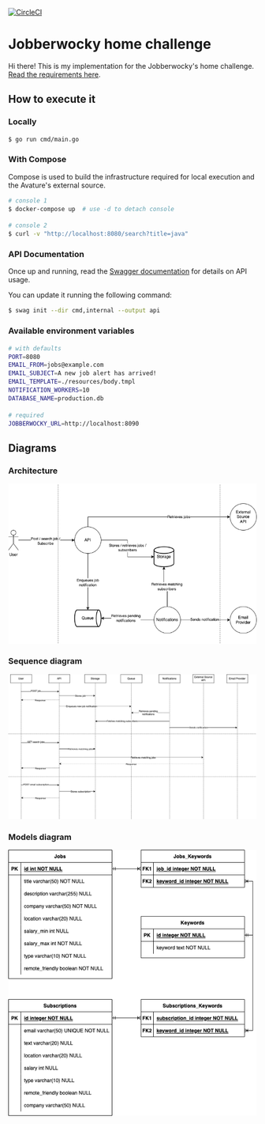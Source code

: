 [![CircleCI](https://dl.circleci.com/status-badge/img/gh/ariel17/jobberwocky/tree/master.svg?style=shield)](https://dl.circleci.com/status-badge/redirect/gh/ariel17/jobberwocky/tree/master)

# Jobberwocky home challenge

Hi there! This is my implementation for the Jobberwocky's home challenge. [Read
the requirements here](./docs/requirements.pdf).

## How to execute it

### Locally

```bash
$ go run cmd/main.go
```

### With Compose
Compose is used to build the infrastructure required for
local execution and the Avature's external source.

```bash
# console 1
$ docker-compose up  # use -d to detach console

# console 2
$ curl -v "http://localhost:8080/search?title=java"
```

### API Documentation
Once up and running, read the [Swagger 
documentation](http://localhost:8090/swagger/index.html) for details
on API usage.

You can update it running the following command:

```bash
$ swag init --dir cmd,internal --output api
```

### Available environment variables

```bash
# with defaults
PORT=8080
EMAIL_FROM=jobs@example.com
EMAIL_SUBJECT=A new job alert has arrived!
EMAIL_TEMPLATE=./resources/body.tmpl
NOTIFICATION_WORKERS=10
DATABASE_NAME=production.db

# required
JOBBERWOCKY_URL=http://localhost:8090
```

## Diagrams

### Architecture

![architecture diagram](./docs/architecture.png)

### Sequence diagram

![sequence diagram](./docs/sequence.png)

### Models diagram

![models diagram](./docs/models.png)
